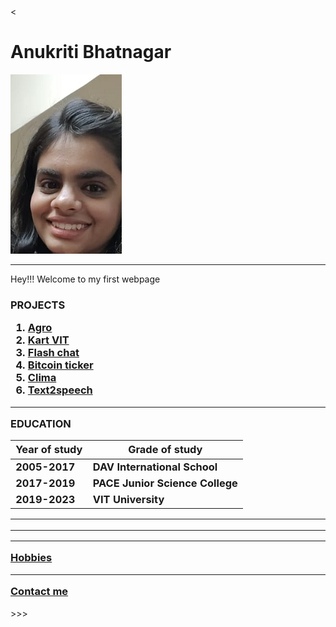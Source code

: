 <!DOCTYPE html>
<head>
<<title>welcome</title>
  </head>
  <h1>Anukriti Bhatnagar</h1>
  <p>
    <img src="Screenshot_20191202-221649_WhatsApp.png" alt="Anukriti's profile picture" bgcolor="purple" height:250px;width:260px">
    <hr >
    Hey!!! Welcome to my first webpage
    <style=" width:250px;height:10px"
    </style><h3>
      PROJECTS
    <ol>
      <li><a href="https://github.com/">Agro</a></li>
        <li><a href="https://github.com/">Kart VIT</a></li>
        <li><a href="https://github.com/">Flash chat</a></li>
        <li><a href="https://github.com/">Bitcoin ticker</a></li>
        <li><a href="https://github.com/">Clima</a></li>
        <li><a href="https://github.com/">Text2speech</a></li>
      </ol> <hr> EDUCATION
      <table cellspacing="10">
        <thead>
          <tr>
            <th>Year of study</th>
            <th>Grade of study</th>
          </tr>
          </thead>
          <tr>
            <td>2005-2017</td>
            <td>DAV International School</td>
          </tr>
          <tr>
            <td>2017-2019</td>
            <td>PACE Junior Science College</td>
            <tr>
              <td>
                2019-2023
              </td>
            <td>VIT University</td>
          </tr>
        </table>
        <hr>
    <hr>
    <a href="hobbies.html"><hr>
  Hobbies</a><hr>
      <a href="contact info.html">Contact me</a>

  </h3>
    </p>
        <em<strong></strong>></em>></h1>>
    </body>
    </html>
